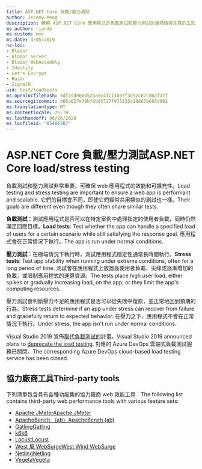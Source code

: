 ```yaml
---
title: ASP.NET Core 負載/壓力測試
author: Jeremy-Meng
description: 瞭解 ASP.NET Core 應用程式的負載測試和壓力測試的幾項值得注意的工具和方法。
ms.author: riande
ms.custom: mvc
ms.date: 4/05/2019
no-loc:
- Blazor
- Blazor Server
- Blazor WebAssembly
- Identity
- Let's Encrypt
- Razor
- SignalR
uid: test/loadtests
ms.openlocfilehash: 5df2dd906d52aaec4fc13b07f3d92c87c802f37f
ms.sourcegitcommit: d65a027e78bf0b83727f975235a18863e685d902
ms.translationtype: MT
ms.contentlocale: zh-TW
ms.lasthandoff: 06/26/2020
ms.locfileid: "85406507"
---
```

# <a name="aspnet-core-loadstress-testing"></a><span data-ttu-id="e0eb0-103">ASP.NET Core 負載/壓力測試</span><span class="sxs-lookup"><span data-stu-id="e0eb0-103">ASP.NET Core load/stress testing</span></span>

<span data-ttu-id="e0eb0-104">負載測試和壓力測試非常重要，可確保 web 應用程式的效能和可擴充性。</span><span class="sxs-lookup"><span data-stu-id="e0eb0-104">Load testing and stress testing are important to ensure a web app is performant and scalable.</span></span> <span data-ttu-id="e0eb0-105">它們的目標會不同，即使它們經常共用類似的測試也一樣。</span><span class="sxs-lookup"><span data-stu-id="e0eb0-105">Their goals are different even though they often share similar tests.</span></span>

<span data-ttu-id="e0eb0-106">**負載測試**：測試應用程式是否可以在特定案例中處理指定的使用者負載，同時仍然滿足回應目標。</span><span class="sxs-lookup"><span data-stu-id="e0eb0-106">**Load tests**: Test whether the app can handle a specified load of users for a certain scenario while still satisfying the response goal.</span></span> <span data-ttu-id="e0eb0-107">應用程式會在正常情況下執行。</span><span class="sxs-lookup"><span data-stu-id="e0eb0-107">The app is run under normal conditions.</span></span>

<span data-ttu-id="e0eb0-108">**壓力測試**：在極端情況下執行時，測試應用程式穩定性通常長時間執行。</span><span class="sxs-lookup"><span data-stu-id="e0eb0-108">**Stress tests**: Test app stability when running under extreme conditions, often for a long period of time.</span></span> <span data-ttu-id="e0eb0-109">測試會在應用程式上放置高使用者負載、尖峰或逐漸增加的負載，或限制應用程式的運算資源。</span><span class="sxs-lookup"><span data-stu-id="e0eb0-109">The tests place high user load, either spikes or gradually increasing load, on the app, or they limit the app's computing resources.</span></span>

<span data-ttu-id="e0eb0-110">壓力測試會判斷壓力不足的應用程式是否可以從失敗中復原，並正常地回到預期的行為。</span><span class="sxs-lookup"><span data-stu-id="e0eb0-110">Stress tests determine if an app under stress can recover from failure and gracefully return to expected behavior.</span></span> <span data-ttu-id="e0eb0-111">在壓力之下，應用程式不會在正常情況下執行。</span><span class="sxs-lookup"><span data-stu-id="e0eb0-111">Under stress, the app isn't run under normal conditions.</span></span>

<span data-ttu-id="e0eb0-112">Visual Studio 2019 宣佈[取代負載測試的](https://devblogs.microsoft.com/devops/cloud-based-load-testing-service-eol/)計畫。</span><span class="sxs-lookup"><span data-stu-id="e0eb0-112">Visual Studio 2019 announced plans to [deprecate the load testing](https://devblogs.microsoft.com/devops/cloud-based-load-testing-service-eol/).</span></span> <span data-ttu-id="e0eb0-113">對應的 Azure DevOps 雲端式負載測試服務已關閉。</span><span class="sxs-lookup"><span data-stu-id="e0eb0-113">The corresponding Azure DevOps cloud-based load testing service has been closed.</span></span>

## <a name="third-party-tools"></a><span data-ttu-id="e0eb0-114">協力廠商工具</span><span class="sxs-lookup"><span data-stu-id="e0eb0-114">Third-party tools</span></span>

<span data-ttu-id="e0eb0-115">下列清單包含具有各種功能集的協力廠商 web 效能工具：</span><span class="sxs-lookup"><span data-stu-id="e0eb0-115">The following list contains third-party web performance tools with various feature sets:</span></span>

* [<span data-ttu-id="e0eb0-116">Apache JMeter</span><span class="sxs-lookup"><span data-stu-id="e0eb0-116">Apache JMeter</span></span>](https://jmeter.apache.org/)
* [<span data-ttu-id="e0eb0-117">ApacheBench （ab）</span><span class="sxs-lookup"><span data-stu-id="e0eb0-117">ApacheBench (ab)</span></span>](https://httpd.apache.org/docs/2.4/programs/ab.html)
* [<span data-ttu-id="e0eb0-118">Gatling</span><span class="sxs-lookup"><span data-stu-id="e0eb0-118">Gatling</span></span>](https://gatling.io/)
* [<span data-ttu-id="e0eb0-119">k6</span><span class="sxs-lookup"><span data-stu-id="e0eb0-119">k6</span></span>](https://k6.io)
* [<span data-ttu-id="e0eb0-120">Locust</span><span class="sxs-lookup"><span data-stu-id="e0eb0-120">Locust</span></span>](https://locust.io/)
* [<span data-ttu-id="e0eb0-121">West 風 WebSurge</span><span class="sxs-lookup"><span data-stu-id="e0eb0-121">West Wind WebSurge</span></span>](https://websurge.west-wind.com/)
* [<span data-ttu-id="e0eb0-122">Netling</span><span class="sxs-lookup"><span data-stu-id="e0eb0-122">Netling</span></span>](https://github.com/hallatore/Netling)
* [<span data-ttu-id="e0eb0-123">Vegeta</span><span class="sxs-lookup"><span data-stu-id="e0eb0-123">Vegeta</span></span>](https://github.com/tsenart/vegeta)